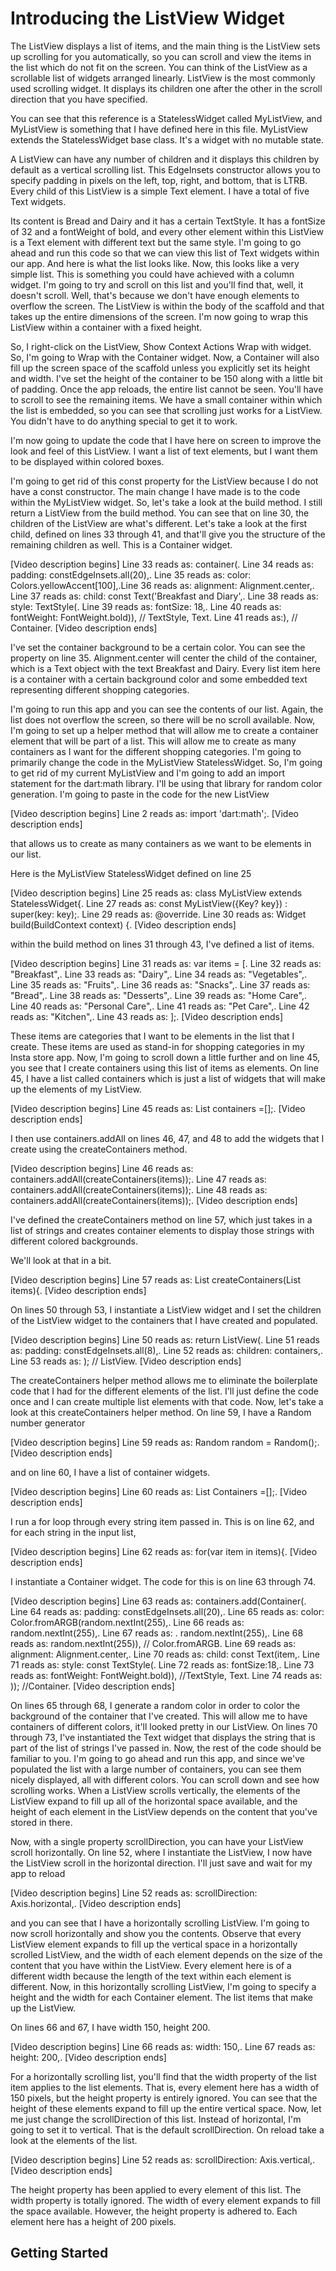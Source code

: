 # Introducing the ListView Widget

The ListView displays a list of items, and the main thing is the ListView sets up scrolling for you automatically, so you can scroll and view the items in the list which do not fit on the screen. You can think of the ListView as a scrollable list of widgets arranged linearly. ListView is the most commonly used scrolling widget. It displays its children one after the other in the scroll direction that you have specified.

You can see that this reference is a StatelessWidget called MyListView, and MyListView is something that I have defined here in this file. MyListView extends the StatelessWidget base class. It's a widget with no mutable state.

A ListView can have any number of children and it displays this children by default as a vertical scrolling list. This EdgeInsets constructor allows you to specify padding in pixels on the left, top, right, and bottom, that is LTRB. Every child of this ListView is a simple Text element. I have a total of five Text widgets.

Its content is Bread and Dairy and it has a certain TextStyle. It has a fontSize of 32 and a fontWeight of bold, and every other element within this ListView is a Text element with different text but the same style. I'm going to go ahead and run this code so that we can view this list of Text widgets within our app. And here is what the list looks like. Now, this looks like a very simple list. This is something you could have achieved with a column widget. I'm going to try and scroll on this list and you'll find that, well, it doesn't scroll. Well, that's because we don't have enough elements to overflow the screen. The ListView is within the body of the scaffold and that takes up the entire dimensions of the screen. I'm now going to wrap this ListView within a container with a fixed height.

So, I right-click on the ListView, Show Context Actions Wrap with widget. So, I'm going to Wrap with the Container widget. Now, a Container will also fill up the screen space of the scaffold unless you explicitly set its height and width. I've set the height of the container to be 150 along with a little bit of padding. Once the app reloads, the entire list cannot be seen. You'll have to scroll to see the remaining items. We have a small container within which the list is embedded, so you can see that scrolling just works for a ListView. You didn't have to do anything special to get it to work.

I'm now going to update the code that I have here on screen to improve the look and feel of this ListView. I want a list of text elements, but I want them to be displayed within colored boxes.

I'm going to get rid of this const property for the ListView because I do not have a const constructor. The main change I have made is to the code within the MyListView widget. So, let's take a look at the build method. I still return a ListView from the build method. You can see that on line 30, the children of the ListView are what's different. Let's take a look at the first child, defined on lines 33 through 41, and that'll give you the structure of the remaining children as well. This is a Container widget.

[Video description begins] Line 33 reads as: container(. Line 34 reads as: padding: constEdgeInsets.all(20),. Line 35 reads as: color: Colors.yellowAccent[100],.Line 36 reads as: alignment: Alignment.center,. Line 37 reads as: child: const Text('Breakfast and Diary',. Line 38 reads as: style: TextStyle(. Line 39 reads as: fontSize: 18,. Line 40 reads as: fontWeight: FontWeight.bold)), // TextStyle, Text. Line 41 reads as:), // Container. [Video description ends]

I've set the container background to be a certain color. You can see the property on line 35. Alignment.center will center the child of the container, which is a Text object with the text Breakfast and Dairy. Every list item here is a container with a certain background color and some embedded text representing different shopping categories.

I'm going to run this app and you can see the contents of our list. Again, the list does not overflow the screen, so there will be no scroll available. Now, I'm going to set up a helper method that will allow me to create a container element that will be part of a list. This will allow me to create as many containers as I want for the different shopping categories. I'm going to primarily change the code in the MyListView StatelessWidget. So, I'm going to get rid of my current MyListView and I'm going to add an import statement for the dart:math library. I'll be using that library for random color generation. I'm going to paste in the code for the new ListView

[Video description begins] Line 2 reads as: import 'dart:math';. [Video description ends]

that allows us to create as many containers as we want to be elements in our list.

Here is the MyListView StatelessWidget defined on line 25

[Video description begins] Line 25 reads as: class MyListView extends StatelessWidget{. Line 27 reads as: const MyListView({Key? key}) : super(key: key);. Line 29 reads as: @override. Line 30 reads as: Widget build(BuildContext context) {. [Video description ends]

within the build method on lines 31 through 43, I've defined a list of items.

[Video description begins] Line 31 reads as: var items = [. Line 32 reads as: "Breakfast",. Line 33 reads as: "Dairy",. Line 34 reads as: "Vegetables",. Line 35 reads as: "Fruits",. Line 36 reads as: "Snacks",. Line 37 reads as: "Bread",. Line 38 reads as: "Desserts",. Line 39 reads as: "Home Care",. Line 40 reads as: "Personal Care",. Line 41 reads as: "Pet Care",. Line 42 reads as: "Kitchen",. Line 43 reads as: ];. [Video description ends]

These items are categories that I want to be elements in the list that I create. These items are used as stand-in for shopping categories in my Insta store app. Now, I'm going to scroll down a little further and on line 45, you see that I create containers using this list of items as elements. On line 45, I have a list called containers which is just a list of widgets that will make up the elements of my ListView.

[Video description begins] Line 45 reads as: List<Widget> containers =[];.
[Video description ends]

I then use containers.addAll on lines 46, 47, and 48 to add the widgets that I create using the createContainers method.

[Video description begins] Line 46 reads as: containers.addAll(createContainers(items));. Line 47 reads as: containers.addAll(createContainers(items));. Line 48 reads as: containers.addAll(createContainers(items));. [Video description ends]

I've defined the createContainers method on line 57, which just takes in a list of strings and creates container elements to display those strings with different colored backgrounds.

We'll look at that in a bit.

[Video description begins] Line 57 reads as: List<Widget> createContainers(List<String> items){. [Video description ends]

On lines 50 through 53, I instantiate a ListView widget and I set the children of the ListView widget to the containers that I have created and populated.

[Video description begins] Line 50 reads as: return ListView(. Line 51 reads as: padding: constEdgeInsets.all(8),. Line 52 reads as: children: containers,. Line 53 reads as: ); // ListView. [Video description ends]

The createContainers helper method allows me to eliminate the boilerplate code that I had for the different elements of the list. I'll just define the code once and I can create multiple list elements with that code. Now, let's take a look at this createContainers helper method. On line 59, I have a Random number generator

[Video description begins] Line 59 reads as: Random random = Random();. [Video description ends]

and on line 60, I have a list of container widgets.

[Video description begins] Line 60 reads as: List<Widget> Containers =[];. [Video description ends]

I run a for loop through every string item passed in. This is on line 62, and for each string in the input list,

[Video description begins] Line 62 reads as: for(var item in items){. [Video description ends]

I instantiate a Container widget. The code for this is on line 63 through 74.

[Video description begins] Line 63 reads as: containers.add(Container(. Line 64 reads as: padding: constEdgeInsets.all(20),. Line 65 reads as: color: Color.fromARGB(random.nextInt(255),. Line 66 reads as: random.nextInt(255),. Line 67 reads as: . random.nextInt(255),. Line 68 reads as: random.nextInt(255)), // Color.fromARGB. Line 69 reads as: alignment: Alignment.center,. Line 70 reads as: child: const Text(item,. Line 71 reads as: style: const TextStyle(. Line 72 reads as: fontSize:18,. Line 73 reads as: fontWeight: FontWeight.bold)), //TextStyle, Text. Line 74 reads as: )); //Container. [Video description ends]

On lines 65 through 68, I generate a random color in order to color the background of the container that I've created. This will allow me to have containers of different colors, it'll looked pretty in our ListView. On lines 70 through 73, I've instantiated the Text widget that displays the string that is part of the list of strings I've passed in. Now, the rest of the code should be familiar to you. I'm going to go ahead and run this app, and since we've populated the list with a large number of containers, you can see them nicely displayed, all with different colors. You can scroll down and see how scrolling works. When a ListView scrolls vertically, the elements of the ListView expand to fill up all of the horizontal space available, and the height of each element in the ListView depends on the content that you've stored in there.

Now, with a single property scrollDirection, you can have your ListView scroll horizontally. On line 52, where I instantiate the ListView, I now have the ListView scroll in the horizontal direction. I'll just save and wait for my app to reload

[Video description begins] Line 52 reads as: scrollDirection: Axis.horizontal,. [Video description ends]

and you can see that I have a horizontally scrolling ListView. I'm going to now scroll horizontally and show you the contents. Observe that every ListView element expands to fill up the vertical space in a horizontally scrolled ListView, and the width of each element depends on the size of the content that you have within the ListView. Every element here is of a different width because the length of the text within each element is different. Now, in this horizontally scrolling ListView, I'm going to specify a height and the width for each Container element. The list items that make up the ListView.

On lines 66 and 67, I have width 150, height 200.

[Video description begins] Line 66 reads as: width: 150,. Line 67 reads as: height: 200,. [Video description ends]

For a horizontally scrolling list, you'll find that the width property of the list item applies to the list elements. That is, every element here has a width of 150 pixels, but the height property is entirely ignored. You can see that the height of these elements expand to fill up the entire vertical space. Now, let me just change the scrollDirection of this list. Instead of horizontal, I'm going to set it to vertical. That is the default scrollDirection. On reload take a look at the elements of the list.

[Video description begins] Line 52 reads as: scrollDirection: Axis.vertical,. [Video description ends]

The height property has been applied to every element of this list. The width property is totally ignored. The width of every element expands to fill the space available. However, the height property is adhered to. Each element here has a height of 200 pixels.

## Getting Started

